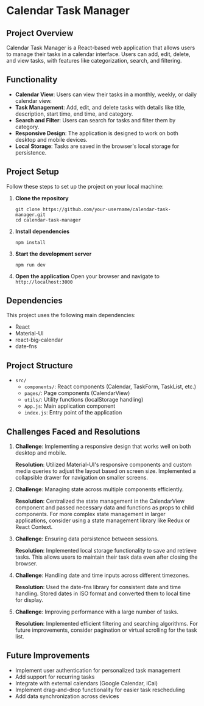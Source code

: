 # Calendar Task Manager

## Project Overview

Calendar Task Manager is a React-based web application that allows users to manage their tasks in a calendar interface. Users can add, edit, delete, and view tasks, with features like categorization, search, and filtering.

## Functionality

- **Calendar View**: Users can view their tasks in a monthly, weekly, or daily calendar view.
- **Task Management**: Add, edit, and delete tasks with details like title, description, start time, end time, and category.
- **Search and Filter**: Users can search for tasks and filter them by category.
- **Responsive Design**: The application is designed to work on both desktop and mobile devices.
- **Local Storage**: Tasks are saved in the browser's local storage for persistence.

## Project Setup

Follow these steps to set up the project on your local machine:

1. **Clone the repository**
   ```
   git clone https://github.com/your-username/calendar-task-manager.git
   cd calendar-task-manager
   ```

2. **Install dependencies**
   ```
   npm install
   ```

3. **Start the development server**
   ```
   npm run dev
   ```

4. **Open the application**
   Open your browser and navigate to `http://localhost:3000`

## Dependencies

This project uses the following main dependencies:

- React
- Material-UI
- react-big-calendar
- date-fns

## Project Structure

- `src/`
  - `components/`: React components (Calendar, TaskForm, TaskList, etc.)
  - `pages/`: Page components (CalendarView)
  - `utils/`: Utility functions (localStorage handling)
  - `App.js`: Main application component
  - `index.js`: Entry point of the application

## Challenges Faced and Resolutions

1. **Challenge**: Implementing a responsive design that works well on both desktop and mobile.
   
   **Resolution**: Utilized Material-UI's responsive components and custom media queries to adjust the layout based on screen size. Implemented a collapsible drawer for navigation on smaller screens.

2. **Challenge**: Managing state across multiple components efficiently.
   
   **Resolution**: Centralized the state management in the CalendarView component and passed necessary data and functions as props to child components. For more complex state management in larger applications, consider using a state management library like Redux or React Context.

3. **Challenge**: Ensuring data persistence between sessions.
   
   **Resolution**: Implemented local storage functionality to save and retrieve tasks. This allows users to maintain their task data even after closing the browser.

4. **Challenge**: Handling date and time inputs across different timezones.
   
   **Resolution**: Used the date-fns library for consistent date and time handling. Stored dates in ISO format and converted them to local time for display.

5. **Challenge**: Improving performance with a large number of tasks.
   
   **Resolution**: Implemented efficient filtering and searching algorithms. For future improvements, consider pagination or virtual scrolling for the task list.

## Future Improvements

- Implement user authentication for personalized task management
- Add support for recurring tasks
- Integrate with external calendars (Google Calendar, iCal)
- Implement drag-and-drop functionality for easier task rescheduling
- Add data synchronization across devices
